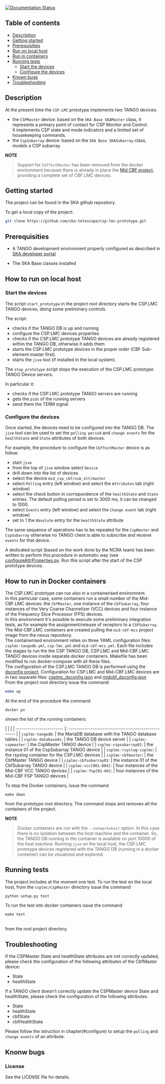 [![Documentation Status](https://readthedocs.org/projects/csp-lmc-prototype/badge/?version=latest)](https://developer.skatelescope.org/projects/csp-lmc-prototype/en/latest/?badge=latest)
## Table of contents
* [Description](#description)
* [Getting started](#getting-started)
* [Prerequisities](#prerequisities)
* [Run on local host](#how-to-run-on-local-host)
* [Run in containers](#how-to-run-in-containers)
* [Running tests](#running-tests)
    * [Start the devices](#start-the-devices)
    * [Configure the devices](#configure-the-devices) 
* [Known bugs](#known-bugs)
* [Troubleshooting](#troubleshooting)

## Description

At the present time the `CSP.LMC` prototype implements two TANGO devices:

* the `CSPMaster` device: based on the `SKA Base SKAMaster` class, it represents a primary point of contact for CSP Monitor and Control.  
It implements CSP state and mode indicators and a limited set of housekeeping commands.
* the `CspSubarray` device: based on the `SKA Base SKASubarray` class, models a CSP subarray.

__NOTE__
>Support for `CbfTestMaster` has been removed from the docker environment because there is already in place the [Mid CBF project](https://github.com/ska-telescope/mid-cbf-mcs), providing a complete set of CBF.LMC devices.

## Getting started

The project can be found in the SKA github repository.

To get a local copy of the project:

```bash
git clone https://github.com/ska-telescope/csp-lmc-prototype.git
```
## Prerequisities

* A TANGO development environment properly configured as described in [SKA developer portal](https://developer.skatelescope.org/en/latest/tools/tango-devenv-setup.html)

* The SKA Base classes installed


## How to run on local host

### Start the devices

The script `start_prototype` in the project root directory starts the CSP.LMC TANGO devices, doing some preliminary controls.

The script:

 * checks if the TANGO DB is up and running
 * configure the CSP.LMC devices properties
 * checks if the CSP.LMC prototype TANGO devices are already registered within the TANGO DB, otherwise it adds them
 * starts the CSP.LMC prototype devices in the proper order (CBF Sub-element master first).
 * starts the `jive` tool (if installed in the local system).
 
The `stop_prototype` script stops the execution of the CSP.LMC prototype TANGO Device servers.

In particular it:

* checks if the CSP.LMC prototype TANGO servers are running
* gets the `pids` of the running servers
* send them the TERM signal

### Configure the devices

Once started, the devices need to be configured into the TANGO DB.
The `jive` tool can be used to set the `polling period` and `change events` for the `healthState` and `State` attributes of both devices.

For example, the procedure to configure the `CbfTestMaster` device is as follow:

* start `jive`
* from the top of `jive` window select `Device`
* drill down into the list of devices
* select the device `mid_csp_cbf/sub_elt/master`
* select `Polling` entry (left window) and select the `Attributes` tab (right window)
* select the check button in corrispondence of the `healthState` and `State` entries. The default polling period is set to 3000 ms, it can be changed to 1000.
* select `Events` entry (left window) and select the `Change event` tab (right window)
* set to 1 the `Absolute` entry for the `healthState` attribute

The same sequence of operations has to be repeated for the `CspMaster` and `CspSubarray` otherwise no TANGO client is able to subscribe and receive `events` for that device.

A dedicated script (based on the work done by the NCRA team) has been written to perform this procedure in automatic way (see [configureAttrProperties.py](csplmc/configureAttrProperties.py). 
Run this script after the start of the CSP prototype devices. 

## How to run in Docker containers

The CSP.LMC prototype can run also in a containerised environment.   
In this particular case, some containers run a small number of the Mid-CBF.LMC devices: the 
`CbfMaster`, one instance of the `CbfSubarray`, four instances of the Very Coarse Channelizer (VCC) devices and four instance of the Frequency Slice Processor (FPS) devices.  
In this environment it's possible to execute some preliminary integration tests, as for example 
the assignment/release of receptors to a `CSPSubarray`.   
The Mid-CBF.LMC containers are created pulling the `mid-cbf-mcs` project image from the nexus repository.  
The containerised environment relies on three YAML configuration files:
`csplmc-tangodb.yml`, `csp-lmc.yml` and `mid-cbf-mcs.yml`. Each file includes the stages 
to run the the CSP TANGO DB, CSP.LMC and Mid-CBF.LMC TANGO devices inside separate docker containers.
Makefile has been modified to run docker-compose with all these files.  
The configuration of the CSP.LMC TANGO DB is performed using the 
[dsconfig project](https://github.com/MaxIV-KitsControls/lib-maxiv-dsconfig). 
Configuration for CSP.LMC and Mid-CBF.LMC devices are in two separate files: 
[csplmc\_dsconfig.json](csplmc/data/csplmc_dsconfig.json) and [midcbf\_dsconfig.json](csplmc/data/midcbf_dsconfig.json)  
From the project root directory issue the command:

```bash
make up
```
At the end of the procedure the command

<pre><code>docker ps</code></pre>  
shows the list of the running containers:

|                          |                                                      | 
| ------------------------ |: --------------------------------------------------- |
| `csplmc-tangodb`:        | the MariaDB database with the TANGO database tables  |
| `csplmc-databaseds`:     | the TANGO DB device server                           |
| `csplmc-cspmaster`:      | the CspMaster TANGO device                           | 
| `csplmc-cspsubarray01`:  | the instance 01 of the CspSubarray TANGO device      |
| `csplmc-rsyslog-csplmc`: | the rsyslog container for the CSP.LMC devices        |
| `csplmc-cbfmaster`:      | the CbfMaster TANGO device                           |
| `csplmc-cbfsubarray01`:  | the instance 01 of the CbfSubarray TANGO device      |
| `csplmc-vcc[001-004]`:   | four instances of the Mid-CBF VCC TANGO devices      |
| `csplmc-fsp[01-04]`:     | four instances of the Mid-CBF FSP TANGO devices      |

To stop the Docker containers, issue the command

<pre><code>make down</code></pre>  
from the prototype root directory. The command stops and removes all the containers of the project.


__NOTE__
>Docker containers are run with the `--network=host` option.
In this case there is no isolation between the host machine and the container. 
So, the TANGO DB running in the container is available on port 10000 of the host machine.
Running `jive` on the local host, the CSP.LMC prototype devices registered 
with the TANGO DB (running in a docker container) can be visualized and explored.


## Running tests

The project includes at the moment one test.
To run the test on the local host, from the `csplmc/CspMaster` directory issue the command

```bash
python setup.py test
```
To run the test into docker containers issue the command  
<code><pre>make test</pre></code>  
from the root project directory.

## Troubleshooting

If the CSPMaster State and healthState attributes are not correctly updated, please check the configuration of the following attributes of the CbfMaster device:
* State
* healthState

If a TANGO client doesn't correctly update the CSPMaster device State and healthState, please check the configuration of the following attributes:

* State
* healthState
* cbfState
* cbfHealthState

Please follow the istruction in chapter(#configure) to setup the `polling` and `change events` of an attribute.

## Knonw bugs

### License 
See the LICENSE file for details.

